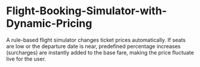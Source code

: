# Flight-Booking-Simulator-with-Dynamic-Pricing
A rule-based flight simulator changes ticket prices automatically. If seats are low or the departure date is near, predefined percentage increases (surcharges) are instantly added to the base fare, making the price fluctuate live for the user.
